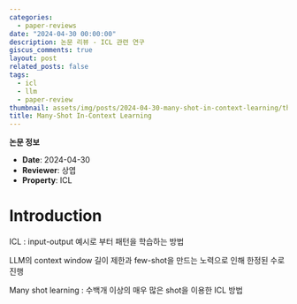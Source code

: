 ```yaml
---
categories:
  - paper-reviews
date: "2024-04-30 00:00:00"
description: 논문 리뷰 - ICL 관련 연구
giscus_comments: true
layout: post
related_posts: false
tags:
  - icl
  - llm
  - paper-review
thumbnail: assets/img/posts/2024-04-30-many-shot-in-context-learning/thumbnail.jpg
title: Many-Shot In-Context Learning
---
```


**논문 정보**

- **Date**: 2024-04-30
- **Reviewer**: 상엽
- **Property**: ICL

# Introduction

ICL : input-output 예시로 부터 패턴을 학습하는 방법

LLM의 context window 길이 제한과 few-shot을 만드는 노력으로 인해 한정된 수로 진행

Many shot learning : 수백개 이상의 매우 많은 shot을 이용한 ICL 방법
